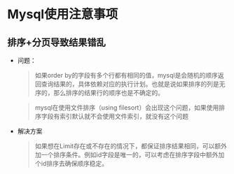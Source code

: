 # Mysql使用注意事项

## 排序+分页导致结果错乱

* 问题：
  > 如果order by的字段有多个行都有相同的值，mysql是会随机的顺序返回查询结果的，具体依赖对应的执行计划。也就是说如果排序的列是无序的，那么排序的结果行的顺序也是不确定的。

  > mysql在使用文件排序（using filesort）会出现这个问题，如果使用排序字段有索引默认就不会使用文件索引，就没有这个问题

* 解决方案
  > 如果想在Limit存在或不存在的情况下，都保证排序结果相同，可以额外加一个排序条件。例如id字段是唯一的，可以考虑在排序字段中额外加个id排序去确保顺序稳定。